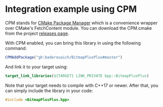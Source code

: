 # Integration example using CPM

CPM stands for [CMake Package Manager](https://github.com/cpm-cmake) which is a convenience wrapper over CMake's
FetchContent module. You can download the CPM.cmake from the
project [releases page](https://github.com/cpm-cmake/CPM.cmake/releases/latest).

With CPM enabled, you can bring this library in using the following command:

```cmake
CPMAddPackage("gh:baderouaich/BitmapPlusPlus#master")
```

And link it to your target using:

```cmake
target_link_libraries(${TARGET} LINK_PRIVATE bpp::BitmapPlusPlus)
```

Note that your target needs to compile with C++17 or newer. After that, you can simply include the library in your code:

```cpp
#include <BitmapPlusPlus.hpp>
```
